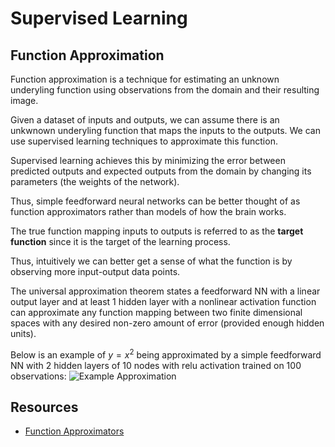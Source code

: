 # Supervised Learning

## Function Approximation
Function approximation is a technique for estimating an unknown underyling function using observations from the domain and their resulting image.


Given a dataset of inputs and outputs, we can assume there is an unkwnown underyling function that maps the inputs to the outputs. We can use supervised learning techniques to approximate this function.

Supervised learning achieves this by minimizing the error between predicted outputs and expected outputs from the domain by changing its parameters (the weights of the network).

Thus, simple feedforward neural networks can be better thought of as function approximators rather than models of how the brain works.

The true function mapping inputs to outputs is referred to as the **target function** since it is the target of the learning process.

Thus, intuitively we can better get a sense of what the function is by observing more input-output data points.

The universal approximation theorem states a feedforward NN with a linear output layer and at least 1 hidden layer with a nonlinear activation function can approximate any function mapping between two finite dimensional spaces with any desired non-zero amount of error (provided enough hidden units).

Below is an example of $y=x^2$ being approximated by a simple feedforward NN with 2 hidden layers of 10 nodes with relu activation trained on 100 observations:
![Example Approximation](https://machinelearningmastery.com/wp-content/uploads/2019/12/Scatter-Plot-of-Input-vs-Actual-and-Predicted-Values-for-the-Neural-Net-Approximation.png)


## Resources
- [Function Approximators](https://machinelearningmastery.com/neural-networks-are-function-approximators/)